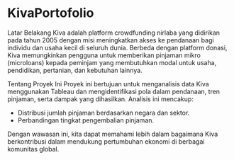 # KivaPortofolio

Latar Belakang
Kiva adalah platform crowdfunding nirlaba yang didirikan pada tahun 2005 dengan misi meningkatkan akses ke pendanaan bagi individu dan usaha kecil di seluruh dunia. Berbeda dengan platform donasi, Kiva memungkinkan pengguna untuk memberikan pinjaman mikro (microloans) kepada peminjam yang membutuhkan modal untuk usaha, pendidikan, pertanian, dan kebutuhan lainnya.

Tentang Proyek Ini
Proyek ini bertujuan untuk menganalisis data Kiva menggunakan Tableau dan mengidentifikasi pola dalam pendanaan, tren pinjaman, serta dampak yang dihasilkan. Analisis ini mencakup:

- Distribusi jumlah pinjaman berdasarkan negara dan sektor.
- Perbandingan tingkat pengembalian pinjaman.

Dengan wawasan ini, kita dapat memahami lebih dalam bagaimana Kiva berkontribusi dalam mendukung pertumbuhan ekonomi di berbagai komunitas global.

